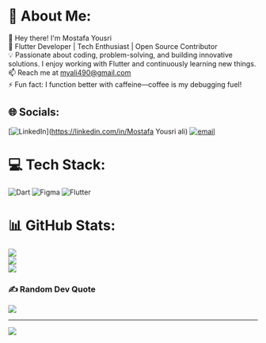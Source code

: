 # 💫 About Me:
👋 Hey there! I'm Mostafa Yousri<br>🚀 Flutter Developer | Tech Enthusiast | Open Source Contributor<br>💡 Passionate about coding, problem-solving, and building innovative solutions. I enjoy working with Flutter and continuously learning new things.<br>📫 Reach me at myali490@gmail.com<br>⚡ Fun fact:  I function better with caffeine—coffee is my debugging fuel!


## 🌐 Socials:
[![LinkedIn](https://img.shields.io/badge/LinkedIn-%230077B5.svg?logo=linkedin&logoColor=white)](https://linkedin.com/in/Mostafa Yousri ali) [![email](https://img.shields.io/badge/Email-D14836?logo=gmail&logoColor=white)](mailto:myali490@gmail.com) 

# 💻 Tech Stack:
![Dart](https://img.shields.io/badge/dart-%230175C2.svg?style=for-the-badge&logo=dart&logoColor=white) ![Figma](https://img.shields.io/badge/figma-%23F24E1E.svg?style=for-the-badge&logo=figma&logoColor=white) ![Flutter](https://img.shields.io/badge/Flutter-%2302569B.svg?style=for-the-badge&logo=Flutter&logoColor=white)
# 📊 GitHub Stats:
![](https://github-readme-stats.vercel.app/api?username=MostafaYousriAli&theme=dark&hide_border=false&include_all_commits=false&count_private=false)<br/>
![](https://nirzak-streak-stats.vercel.app/?user=MostafaYousriAli&theme=dark&hide_border=false)<br/>
![](https://github-readme-stats.vercel.app/api/top-langs/?username=MostafaYousriAli&theme=dark&hide_border=false&include_all_commits=false&count_private=false&layout=compact)

### ✍️ Random Dev Quote
![](https://quotes-github-readme.vercel.app/api?type=horizontal&theme=radical)

---
[![](https://visitcount.itsvg.in/api?id=MostafaYousriAli&icon=0&color=0)](https://visitcount.itsvg.in)

<!-- Proudly created with GPRM ( https://gprm.itsvg.in ) -->
